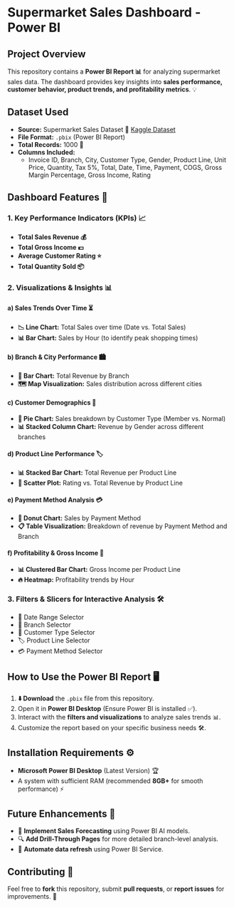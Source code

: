 # **Supermarket Sales Dashboard - Power BI**

## **Project Overview**
This repository contains a **Power BI Report 📊** for analyzing supermarket sales data. The dashboard provides key insights into **sales performance, customer behavior, product trends, and profitability metrics**. 💡

## **Dataset Used**
- **Source:** Supermarket Sales Dataset 🔗 [Kaggle Dataset](https://www.kaggle.com/datasets/markmedhat/supermarket-sales)
- **File Format:** `.pbix` (Power BI Report)
- **Total Records:** 1000 🛒
- **Columns Included:**
  - Invoice ID, Branch, City, Customer Type, Gender, Product Line, Unit Price, Quantity, Tax 5%, Total, Date, Time, Payment, COGS, Gross Margin Percentage, Gross Income, Rating

## **Dashboard Features** 🚀
### **1. Key Performance Indicators (KPIs) 📈**
- **Total Sales Revenue 💰**
- **Total Gross Income 💵**
- **Average Customer Rating ⭐**
- **Total Quantity Sold 📦**

### **2. Visualizations & Insights 📊**
#### **a) Sales Trends Over Time ⏳**
- **📉 Line Chart:** Total Sales over time (Date vs. Total Sales)
- **📊 Bar Chart:** Sales by Hour (to identify peak shopping times)

#### **b) Branch & City Performance 🏙️**
- **🏢 Bar Chart:** Total Revenue by Branch
- **🗺️ Map Visualization:** Sales distribution across different cities

#### **c) Customer Demographics 👥**
- **🥧 Pie Chart:** Sales breakdown by Customer Type (Member vs. Normal)
- **📊 Stacked Column Chart:** Revenue by Gender across different branches

#### **d) Product Line Performance 🏷️**
- **📊 Stacked Bar Chart:** Total Revenue per Product Line
- **🔵 Scatter Plot:** Rating vs. Total Revenue by Product Line

#### **e) Payment Method Analysis 💳**
- **🍩 Donut Chart:** Sales by Payment Method
- **📋 Table Visualization:** Breakdown of revenue by Payment Method and Branch

#### **f) Profitability & Gross Income 💼**
- **📊 Clustered Bar Chart:** Gross Income per Product Line
- **🔥 Heatmap:** Profitability trends by Hour

### **3. Filters & Slicers for Interactive Analysis 🛠️**
- 📅 Date Range Selector
- 🏢 Branch Selector
- 👥 Customer Type Selector
- 🏷️ Product Line Selector
- 💳 Payment Method Selector

## **How to Use the Power BI Report 🖥️**
1. **⬇️ Download** the `.pbix` file from this repository.
2. Open it in **Power BI Desktop** (Ensure Power BI is installed ✅).
3. Interact with the **filters and visualizations** to analyze sales trends 📊.
4. Customize the report based on your specific business needs 🛠️.

## **Installation Requirements ⚙️**
- **Microsoft Power BI Desktop** (Latest Version) 🏆
- A system with sufficient RAM (recommended **8GB+** for smooth performance) ⚡

## **Future Enhancements 🔮**
- 🚀 **Implement Sales Forecasting** using Power BI AI models.
- 🔍 **Add Drill-Through Pages** for more detailed branch-level analysis.
- 🔄 **Automate data refresh** using Power BI Service.

## **Contributing 🤝**
Feel free to **fork** this repository, submit **pull requests**, or **report issues** for improvements. 🙌



